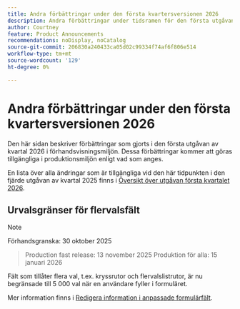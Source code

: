 ```yaml
---
title: Andra förbättringar under den första kvartersversionen 2026
description: Andra förbättringar under tidsramen för den första utgåvan i kvartal 2026
author: Courtney
feature: Product Announcements
recommendations: noDisplay, noCatalog
source-git-commit: 206830a240433ca05d02c99334f74af6f806e514
workflow-type: tm+mt
source-wordcount: '129'
ht-degree: 0%

---
```


# Andra förbättringar under den första kvartersversionen 2026

Den här sidan beskriver förbättringar som gjorts i den första utgåvan av kvartal 2026 i förhandsvisningsmiljön. Dessa förbättringar kommer att göras tillgängliga i produktionsmiljön enligt vad som anges.

En lista över alla ändringar som är tillgängliga vid den här tidpunkten i den fjärde utgåvan av kvartal 2025 finns i [Översikt över utgåvan första kvartalet 2026](/help/quicksilver/product-announcements/product-releases/26-q1-release-activity/26-q1-release-overview.md).


## Urvalsgränser för flervalsfält

>[!NOTE]
>
>Förhandsgranska: 30 oktober 2025
>>Production fast release: 13 november 2025
>>Produktion för alla: 15 januari 2026

Fält som tillåter flera val, t.ex. kryssrutor och flervalslistrutor, är nu begränsade till 5 000 val när en användare fyller i formuläret.

Mer information finns i [Redigera information i anpassade formulärfält](/help/quicksilver/workfront-basics/work-with-custom-forms/edit-custom-forms.md).